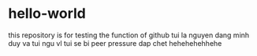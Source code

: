 # hello-world
this repository is for testing the function of github
tui la nguyen dang minh duy va tui ngu vl tui se bi peer pressure dap chet hehehehehhehe
